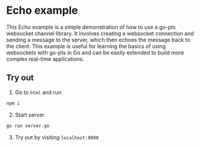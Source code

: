 # Echo example

This Echo example is a simple demonstration of how to use a go-pts websocket channel library.
It involves creating a websocket connection and sending a message to the server, which then echoes the message back to the client.
This example is useful for learning the basics of using websockets with go-pts in Go and can be easily extended to build more complex real-time applications.

## Try out

1. Go to `html` and run
```bash
npm i
```
2. Start server
```bash
go run server.go
```
3. Try out by visiting `localhost:9090`